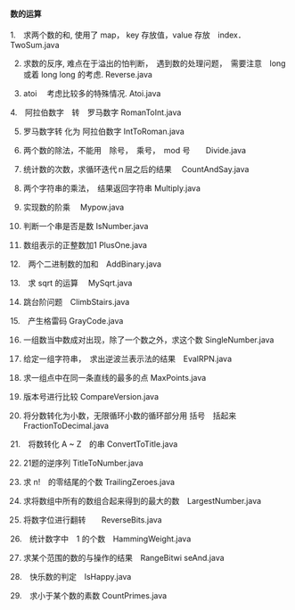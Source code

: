 #### 数的运算

1.　求两个数的和, 使用了 map， key 存放值，value 存放　index．	   TwoSum.java

2. 求数的反序, 难点在于溢出的怕判断，　遇到数的处理问题，　需要注意　long 或着 long long 的考虑.    Reverse.java

3. atoi 　考虑比较多的特殊情况.     Atoi.java

4.　阿拉伯数字　转　罗马数字   RomanToInt.java

5. 罗马数字转 化为 阿拉伯数字  IntToRoman.java

6. 两个数的除法，不能用　除号，　乘号，　mod 号　　Divide.java

7. 统计数的次数，求循环迭代ｎ层之后的结果　 CountAndSay.java
　
8. 两个字符串的乘法，　结果返回字符串  Multiply.java

9. 实现数的阶乘 　Mypow.java
 
10. 判断一个串是否是数  IsNumber.java

11. 数组表示的正整数加1 PlusOne.java

12.　两个二进制数的加和　AddBinary.java

13.　求 sqrt 的运算　 MySqrt.java

14. 跳台阶问题　ClimbStairs.java

15.　产生格雷码 GrayCode.java

16. 一组数当中数成对出现，除了一个数之外，求这个数 SingleNumber.java

17. 给定一组字符串，　求出逆波兰表示法的结果　EvalRPN.java

18. 求一组点中在同一条直线的最多的点 MaxPoints.java 

19. 版本号进行比较 CompareVersion.java

20. 将分数转化为小数，无限循环小数的循环部分用 括号　括起来　FractionToDecimal.java

21.　将数转化 A ~ Z　的串 ConvertToTitle.java

22. 21题的逆序列 TitleToNumber.java

23. 求 n!　的零结尾的个数 TrailingZeroes.java

24. 求将数组中所有的数组合起来得到的最大的数　LargestNumber.java

25. 将数字位进行翻转　　ReverseBits.java

26.　统计数字中　1 的个数　HammingWeight.java

27. 求某个范围的数的与操作的结果　RangeBitwi	seAnd.java

28.　快乐数的判定　IsHappy.java

29.　求小于某个数的素数 CountPrimes.java